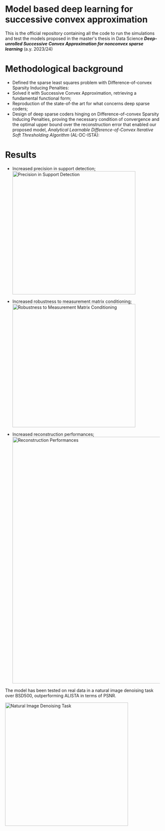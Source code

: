 # Model based deep learning for successive convex approximation 
This is the official repository containing all the code to run the simulations and test the models proposed in the master's thesis in Data Science  ***Deep-unrolled Successive Convex Approximation for
nonconvex sparse learning*** (a.y. 2023/24)

# Methodological background
+ Defined the sparse least squares problem with Difference-of-convex Sparsity Inducing Penalties:
+ Solved it with Successive Convex Approximation, retrieving a fundamental functional form;
+ Reproduction of the state-of-the art for what concerns deep sparse coders;
+ Design of deep sparse coders hinging on Difference-of-convex Sparsity Inducing Penalties, proving the necessary condition of convergence and the optimal upper bound over the reconstruction error that enabled our proposed model, *Analytical Learnable Difference-of-Convex Iterative Soft Thresholding Algorithm* (AL-DC-ISTA):

# Results

+ Increased precision in support detection;<br>
  <img src="https://github.com/user-attachments/assets/340f75a2-18ae-4d15-be65-0b91583e1f33" alt="Precision in Support Detection" width="400"/>

+ Increased robustness to measurement matrix conditioning;<br>
  <img src="https://github.com/user-attachments/assets/ff7c14b4-39e8-4716-ad31-9518acc1b26f" alt="Robustness to Measurement Matrix Conditioning" width="400"/>

+ Increased reconstruction performances;<br>
  <img src="https://github.com/user-attachments/assets/e41ff15f-7368-434b-958e-d3ad36046a15" alt="Reconstruction Performances" width="800"/>

The model has been tested on real data in a natural image denoising task over BSD500, outperforming ALISTA in terms of PSNR. 

<img src="https://github.com/user-attachments/assets/0b6540ca-feac-415c-9806-a7a65ab27dc1" alt="Natural Image Denoising Task" width="400"/>



